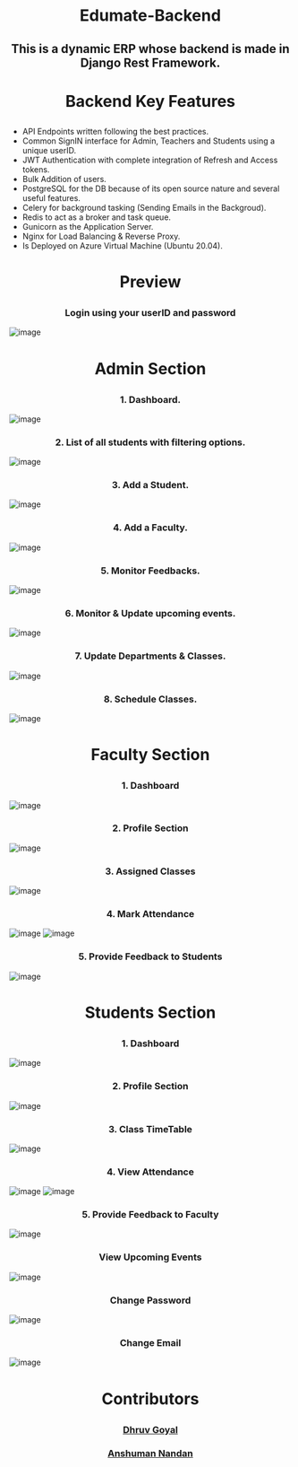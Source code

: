 # <p align = "center"> Edumate-Backend </p>

## <p align = "center"> This is a dynamic ERP whose backend is made in Django Rest Framework. </p>

# <p align = "center">Backend Key Features </p>

- API Endpoints written following the best practices.
- Common SignIN interface for Admin, Teachers and Students using a unique userID.
- JWT Authentication with complete integration of Refresh and Access tokens.
- Bulk Addition of users.
- PostgreSQL for the DB because of its open source nature and several useful features.
- Celery for background tasking (Sending Emails in the Backgroud).
- Redis to act as a broker and task queue.
- Gunicorn as the Application Server.
- Nginx for Load Balancing & Reverse Proxy.
- Is Deployed on Azure Virtual Machine (Ubuntu 20.04).

# <p align = "center">Preview </p>

### <p align = "center"> Login using your userID and password </p>
![image](project_images/login.jpg)
###


# <p align = "center">Admin Section </p>

### <p align = "center">1. Dashboard. </p>
![image](project_images/admin/dash.jpg)
###

### <p align = "center">2. List of all students with filtering options. </p>
![image](project_images/admin/student_list.jpg)
###

### <p align = "center">3. Add a Student. </p>
![image](project_images/admin/student_add.jpg)
###

### <p align = "center">4. Add a Faculty. </p>
![image](project_images/admin/faculty_add.jpg)
###

### <p align = "center">5. Monitor Feedbacks. </p>
![image](project_images/admin/feedback.jpg)
###

### <p align = "center">6. Monitor & Update upcoming events. </p>
![image](project_images/admin/events.jpg)
###

### <p align = "center">7. Update Departments & Classes. </p>
![image](project_images/admin/departments.jpg)
###

### <p align = "center">8. Schedule Classes. </p>
![image](project_images/admin/time_table.jpg)
###


# <p align = "center">Faculty Section </p>

### <p align = "center">1. Dashboard </p>
![image](project_images/faculty/dash.jpg)
###

### <p align = "center">2. Profile Section </p>
![image](project_images/faculty/profile.jpg)
###

### <p align = "center">3. Assigned Classes </p>
![image](project_images/faculty/time_table.jpg)
###

### <p align = "center">4. Mark Attendance </p>
![image](project_images/faculty/class_attendance.jpg)
![image](project_images/faculty/student_attendance.jpg)
###

### <p align = "center">5. Provide Feedback to Students </p>
![image](project_images/faculty/feedback.jpg)
###


# <p align = "center">Students Section </p>

### <p align = "center">1. Dashboard </p>
![image](project_images/student/dash.jpg)
###

### <p align = "center">2. Profile Section </p>
![image](project_images/student/profile.jpg)
###

### <p align = "center">3. Class TimeTable </p>
![image](project_images/student/time_table.jpg)
###

### <p align = "center">4. View Attendance </p>
![image](project_images/student/subject_attendance.jpg)
![image](project_images/student/daily_attendance.jpg)
###

### <p align = "center">5. Provide Feedback to Faculty </p>
![image](project_images/student/feedback.jpg)
###


### <p align = "center">View Upcoming Events </p>
![image](project_images/events.jpg)
###

### <p align = "center">Change Password </p>
![image](project_images/change_password.jpg)
###

### <p align = "center">Change Email </p>
![image](project_images/change_email.jpg)
###

# <p align = "center">Contributors</p>
### <p align = "center"><a href = "https://github.com/dhruv-goyal-10">Dhruv Goyal</a></p>
### <p align = "center"><a href = "https://github.com/anshumannandan">Anshuman Nandan</a></p>